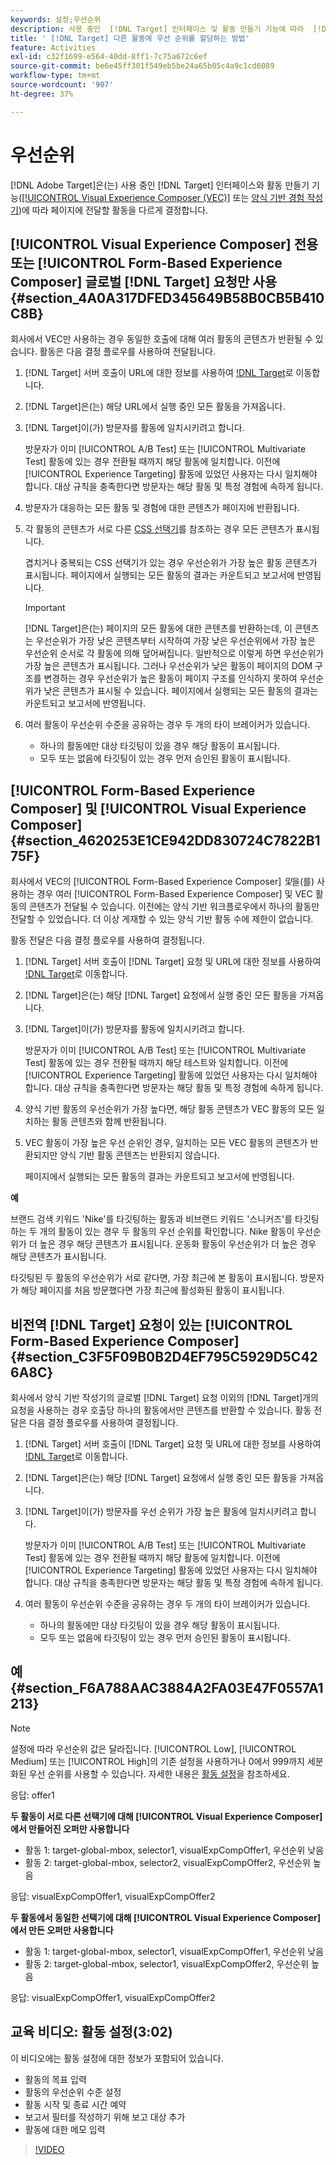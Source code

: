 ```yaml
---
keywords: 설정;우선순위
description: 사용 중인  [!DNL Target] 인터페이스 및 활동 만들기 기능에 따라  [!DNL Adobe Target] 페이지에 전달할 활동을 다르게 결정하는 방법에 대해 알아봅니다.
title: ' [!DNL Target] 다른 활동에 우선 순위를 할당하는 방법'
feature: Activities
exl-id: c32f1699-e564-40dd-8ff1-7c75a672c6ef
source-git-commit: be6e45ff301f549eb5be24a65b05c4a9c1cd6089
workflow-type: tm+mt
source-wordcount: '907'
ht-degree: 37%

---
```


# 우선순위

[!DNL Adobe Target]은(는) 사용 중인 [!DNL Target] 인터페이스와 활동 만들기 기능([[!UICONTROL Visual Experience Composer (VEC)]](/help/main/c-experiences/c-visual-experience-composer/visual-experience-composer.md) 또는 [양식 기반 경험 작성기](/help/main/c-experiences/form-experience-composer.md))에 따라 페이지에 전달할 활동을 다르게 결정합니다.

## [!UICONTROL Visual Experience Composer] 전용 또는 [!UICONTROL Form-Based Experience Composer] 글로벌 [!DNL Target] 요청만 사용 {#section_4A0A317DFED345649B58B0CB5B410C8B}

회사에서 VEC만 사용하는 경우 동일한 호출에 대해 여러 활동의 콘텐츠가 반환될 수 있습니다. 활동은 다음 결정 플로우를 사용하여 전달됩니다.

1. [!DNL Target] 서버 호출이 URL에 대한 정보를 사용하여 [!DNL Target](으)로 이동합니다.
1. [!DNL Target]은(는) 해당 URL에서 실행 중인 모든 활동을 가져옵니다.
1. [!DNL Target]이(가) 방문자를 활동에 일치시키려고 합니다.

   방문자가 이미 [!UICONTROL A/B Test] 또는 [!UICONTROL Multivariate Test] 활동에 있는 경우 전환될 때까지 해당 활동에 일치합니다. 이전에 [!UICONTROL Experience Targeting] 활동에 있었던 사용자는 다시 일치해야 합니다. 대상 규칙을 충족한다면 방문자는 해당 활동 및 특정 경험에 속하게 됩니다.

1. 방문자가 대응하는 모든 활동 및 경험에 대한 콘텐츠가 페이지에 반환됩니다.
1. 각 활동의 콘텐츠가 서로 다른 [CSS 선택기](/help/main/c-experiences/c-visual-experience-composer/vec-selectors.md#concept_4EB7663E255F439B8D24079D23479337)를 참조하는 경우 모든 콘텐츠가 표시됩니다.

   겹치거나 중복되는 CSS 선택기가 있는 경우 우선순위가 가장 높은 활동 콘텐츠가 표시됩니다. 페이지에서 실행되는 모든 활동의 결과는 카운트되고 보고서에 반영됩니다.

   >[!IMPORTANT]
   >
   >[!DNL Target]은(는) 페이지의 모든 활동에 대한 콘텐츠를 반환하는데, 이 콘텐츠는 우선순위가 가장 낮은 콘텐츠부터 시작하여 가장 낮은 우선순위에서 가장 높은 우선순위 순서로 각 활동에 의해 덮어써집니다. 일반적으로 이렇게 하면 우선순위가 가장 높은 콘텐츠가 표시됩니다. 그러나 우선순위가 낮은 활동이 페이지의 DOM 구조를 변경하는 경우 우선순위가 높은 활동이 페이지 구조를 인식하지 못하여 우선순위가 낮은 콘텐츠가 표시될 수 있습니다. 페이지에서 실행되는 모든 활동의 결과는 카운트되고 보고서에 반영됩니다.

1. 여러 활동이 우선순위 수준을 공유하는 경우 두 개의 타이 브레이커가 있습니다.

   * 하나의 활동에만 대상 타깃팅이 있을 경우 해당 활동이 표시됩니다.
   * 모두 또는 없음에 타깃팅이 있는 경우 먼저 승인된 활동이 표시됩니다.

## [!UICONTROL Form-Based Experience Composer] 및 [!UICONTROL Visual Experience Composer] {#section_4620253E1CE942DD830724C7822B175F}

회사에서 VEC의 [!UICONTROL Form-Based Experience Composer] *및*&#x200B;을(를) 사용하는 경우 여러 [!UICONTROL Form-Based Experience Composer] 및 VEC 활동의 콘텐츠가 전달될 수 있습니다. 이전에는 양식 기반 워크플로우에서 하나의 활동만 전달할 수 있었습니다. 더 이상 게재할 수 있는 양식 기반 활동 수에 제한이 없습니다.

활동 전달은 다음 결정 플로우를 사용하여 결정됩니다.

1. [!DNL Target] 서버 호출이 [!DNL Target] 요청 및 URL에 대한 정보를 사용하여 [!DNL Target](으)로 이동합니다.
1. [!DNL Target]은(는) 해당 [!DNL Target] 요청에서 실행 중인 모든 활동을 가져옵니다.
1. [!DNL Target]이(가) 방문자를 활동에 일치시키려고 합니다.

   방문자가 이미 [!UICONTROL A/B Test] 또는 [!UICONTROL Multivariate Test] 활동에 있는 경우 전환될 때까지 해당 테스트와 일치합니다. 이전에 [!UICONTROL Experience Targeting] 활동에 있었던 사용자는 다시 일치해야 합니다. 대상 규칙을 충족한다면 방문자는 해당 활동 및 특정 경험에 속하게 됩니다.

1. 양식 기반 활동의 우선순위가 가장 높다면, 해당 활동 콘텐츠가 VEC 활동의 모든 일치하는 활동 콘텐츠와 함께 반환됩니다.
1. VEC 활동이 가장 높은 우선 순위인 경우, 일치하는 모든 VEC 활동의 콘텐츠가 반환되지만 양식 기반 활동 콘텐츠는 반환되지 않습니다.

   페이지에서 실행되는 모든 활동의 결과는 카운트되고 보고서에 반영됩니다.

**예**

브랜드 검색 키워드 &#39;Nike&#39;를 타깃팅하는 활동과 비브랜드 키워드 &#39;스니커즈&#39;를 타깃팅하는 두 개의 활동이 있는 경우 두 활동의 우선 순위를 확인합니다. Nike 활동이 우선순위가 더 높은 경우 해당 콘텐츠가 표시됩니다. 운동화 활동이 우선순위가 더 높은 경우 해당 콘텐츠가 표시됩니다.

타깃팅된 두 활동의 우선순위가 서로 같다면, 가장 최근에 본 활동이 표시됩니다. 방문자가 해당 페이지를 처음 방문했다면 가장 최근에 활성화된 활동이 표시됩니다.

## 비전역 [!DNL Target] 요청이 있는 [!UICONTROL Form-Based Experience Composer] {#section_C3F5F09B0B2D4EF795C5929D5C426A8C}

회사에서 양식 기반 작성기의 글로벌 [!DNL Target] 요청 이외의 [!DNL Target]개의 요청을 사용하는 경우 호출당 하나의 활동에서만 콘텐츠를 반환할 수 있습니다. 활동 전달은 다음 결정 플로우를 사용하여 결정됩니다.

1. [!DNL Target] 서버 호출이 [!DNL Target] 요청 및 URL에 대한 정보를 사용하여 [!DNL Target](으)로 이동합니다.
1. [!DNL Target]은(는) 해당 [!DNL Target] 요청에서 실행 중인 모든 활동을 가져옵니다.
1. [!DNL Target]이(가) 방문자를 우선 순위가 가장 높은 활동에 일치시키려고 합니다.

   방문자가 이미 [!UICONTROL A/B Test] 또는 [!UICONTROL Multivariate Test] 활동에 있는 경우 전환될 때까지 해당 활동에 일치합니다. 이전에 [!UICONTROL Experience Targeting] 활동에 있었던 사용자는 다시 일치해야 합니다. 대상 규칙을 충족한다면 방문자는 해당 활동 및 특정 경험에 속하게 됩니다.

1. 여러 활동이 우선순위 수준을 공유하는 경우 두 개의 타이 브레이커가 있습니다.

   * 하나의 활동에만 대상 타깃팅이 있을 경우 해당 활동이 표시됩니다.
   * 모두 또는 없음에 타깃팅이 있는 경우 먼저 승인된 활동이 표시됩니다.

## 예 {#section_F6A788AAC3884A2FA03E47F0557A1213}

>[!NOTE]
>
>설정에 따라 우선순위 값은 달라집니다. [!UICONTROL Low], [!UICONTROL Medium] 또는 [!UICONTROL High]의 기존 설정을 사용하거나 0에서 999까지 세분화된 우선 순위를 사용할 수 있습니다. 자세한 내용은 [활동 설정](/help/main/c-activities/activity-settings.md#task_C6B2FF8374724933BE79A83549B9CD02)을 참조하세요.

응답: offer1

**두 활동이 서로 다른 선택기에 대해 [!UICONTROL Visual Experience Composer]에서 만들어진 오퍼만 사용합니다**

* 활동 1: target-global-mbox, selector1, visualExpCompOffer1, 우선순위 낮음
* 활동 2: target-global-mbox, selector2, visualExpCompOffer2, 우선순위 높음

응답: visualExpCompOffer1, visualExpCompOffer2

**두 활동에서 동일한 선택기에 대해 [!UICONTROL Visual Experience Composer]에서 만든 오퍼만 사용합니다**

* 활동 1: target-global-mbox, selector1, visualExpCompOffer1, 우선순위 낮음
* 활동 2: target-global-mbox, selector1, visualExpCompOffer2, 우선순위 높음

응답: visualExpCompOffer1, visualExpCompOffer2

## 교육 비디오: 활동 설정(3:02)

이 비디오에는 활동 설정에 대한 정보가 포함되어 있습니다.

* 활동의 목표 입력
* 활동의 우선순위 수준 설정
* 활동 시작 및 종료 시간 예약
* 보고서 필터를 작성하기 위해 보고 대상 추가
* 활동에 대한 메모 입력

>[!VIDEO](https://video.tv.adobe.com/v/17381)
